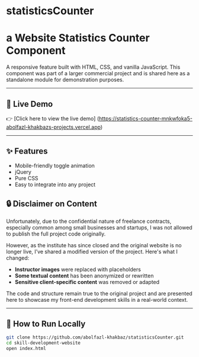 # statisticsCounter
# a Website Statistics Counter Component

A responsive feature built with HTML, CSS, and vanilla JavaScript. This component was part of a larger commercial project and is shared here as a standalone module for demonstration purposes.

---

## 🔗 Live Demo

👉 [Click here to view the live demo] (https://statistics-counter-mnkwfoka5-abolfazl-khakbazs-projects.vercel.app)

---

## ✨ Features

- Mobile-friendly toggle animation
- jQuery
- Pure CSS
- Easy to integrate into any project
## 🔒 Disclaimer on Content

Unfortunately, due to the confidential nature of freelance contracts, especially common among small businesses and startups, I was not allowed to publish the full project code originally.

However, as the institute has since closed and the original website is no longer live, I’ve shared a modified version of the project. Here's what I changed:

- **Instructor images** were replaced with placeholders
- **Some textual content** has been anonymized or rewritten
- **Sensitive client-specific content** was removed or adapted

The code and structure remain true to the original project and are presented here to showcase my front-end development skills in a real-world context.

---

## 🚀 How to Run Locally

```bash
git clone https://github.com/abolfazl-khakbaz/statisticsCounter.git
cd skill-development-website
open index.html
